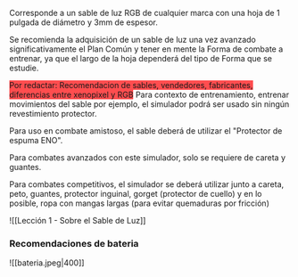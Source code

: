 Corresponde a un sable de luz RGB de cualquier marca con una hoja de 1 pulgada de diámetro y 3mm de espesor. 

Se recomienda la adquisición de un sable de luz una vez avanzado significativamente el Plan Común y tener en mente la Forma de combate a entrenar, ya que el largo de la hoja dependerá del tipo de Forma que se estudie.

<span style="background:#ff4d4f">Por redactar: Recomendacion de sables, vendedores, fabricantes, diferencias entre xenopixel y RGB</span>
Para contexto de entrenamiento, entrenar movimientos del sable por ejemplo, el simulador podrá ser usado sin ningún revestimiento protector.

Para uso en combate amistoso, el sable deberá de utilizar el "Protector de espuma ENO".

Para combates avanzados con este simulador, solo se requiere de careta y guantes.

Para combates competitivos, el simulador se deberá utilizar junto a careta, peto, guantes, protector inguinal, gorget (protector de cuello) y en lo posible, ropa con mangas largas (para evitar quemaduras por fricción)

![[Lección 1 - Sobre el Sable de Luz]]

### Recomendaciones de bateria

![[bateria.jpeg|400]]
